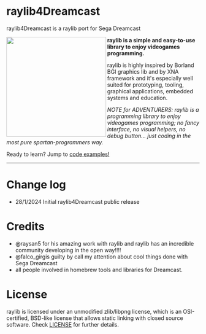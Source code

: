 # raylib4Dreamcast
raylib4Dreamcast is a raylib port for Sega Dreamcast


<img align="left" style="width:260px" src="https://github.com/raysan5/raylib/blob/master/logo/raylib_logo_animation.gif" width="288px">

**raylib is a simple and easy-to-use library to enjoy videogames programming.**

raylib is highly inspired by Borland BGI graphics lib and by XNA framework and it's especially well suited for prototyping, tooling, graphical applications, embedded systems and education.

*NOTE for ADVENTURERS: raylib is a programming library to enjoy videogames programming; no fancy interface, no visual helpers, no debug button... just coding in the most pure spartan-programmers way.*

Ready to learn? Jump to [code examples!](https://www.raylib.com/examples.html)

---

Change log
===========================
 - 28/1/2024 Initial raylib4Dreamcast public release 
 

  Credits
===========================
  
 - @raysan5 for his amazing work with raylib and raylib has an incredible community developing in the open way!!!! 
 - @falco_girgis guilty by call my attention about cool things done with Sega Dreamcast
 - all people involved in homebrew tools and libraries for Dreamcast.

 
  License
===========================

raylib is licensed under an unmodified zlib/libpng license, which is an OSI-certified, BSD-like license that allows static linking with closed source software. Check [LICENSE](LICENSE) for further details.